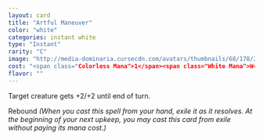 ```yaml
---
layout: card
title: "Artful Maneuver"
color: "white"
categories: instant white
type: "Instant"
rarity: "C"
image: "http://media-dominaria.cursecdn.com/avatars/thumbnails/68/178/200/283/635615670447702580.png"
cost: "<span class="Colorless Mana">1</span><span class="White Mana">W</span>"
flavor: ""
---
```


Target creature gets +2/+2 until end of turn.

Rebound <em>(When you cast this spell from your hand, exile it as it resolves. At the beginning of your next upkeep, you may cast this card from exile without paying its mana cost.)</em>
